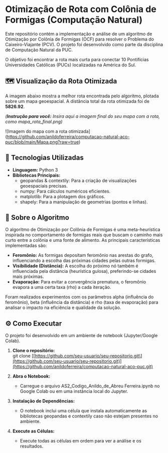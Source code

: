 # **Otimização de Rota com Colônia de Formigas (Computação Natural)**

Este repositório contém a implementação e análise de um algoritmo de Otimização por Colônia de Formigas (OCF) para resolver o Problema do Caixeiro-Viajante (PCV). O projeto foi desenvolvido como parte da disciplina de Computação Natural da PUC.

O objetivo foi encontrar a rota mais curta para conectar 10 Pontifícias Universidades Católicas (PUCs) localizadas na América do Sul.

## **🗺️ Visualização da Rota Otimizada**

A imagem abaixo mostra a melhor rota encontrada pelo algoritmo, plotada sobre um mapa geoespacial. A distância total da rota otimizada foi de **5826.92**.

*(**Instrução para você:** Insira aqui a imagem final do seu mapa com a rota, como mapa\_rota\_final.png)*

\!\[Imagem do mapa com a rota otimizada\](https://github.com/anildoferreira/computacao-natural-aco-puc/blob/main/Mapa.png?raw=true)

## **🚀 Tecnologias Utilizadas**

* **Linguagem:** Python 3  
* **Bibliotecas Principais:**  
  * geopandas & contextily: Para a criação de visualizações geoespaciais precisas.  
  * numpy: Para cálculos numéricos eficientes.  
  * matplotlib: Para a plotagem dos gráficos.  
  * shapely: Para a manipulação de geometrias (pontos e linhas).

## **🔬 Sobre o Algoritmo**

O algoritmo de Otimização por Colônia de Formigas é uma meta-heurística inspirada no comportamento de formigas reais que buscam o caminho mais curto entre a colônia e uma fonte de alimento. As principais características implementadas são:

* **Feromônio:** As formigas depositam feromônio nas arestas do grafo, influenciando a escolha das próximas cidades pelas outras formigas.  
* **Visibilidade (Distância):** A escolha do próximo nó também é influenciada pela distância (heurística gulosa), preferindo-se cidades mais próximas.  
* **Evaporação:** Para evitar a convergência prematura, o feromônio evapora a uma certa taxa (rho) a cada iteração.

Foram realizados experimentos com os parâmetros alpha (influência do feromônio), beta (influência da distância) e rho (taxa de evaporação) para analisar o impacto na eficiência e qualidade da solução.

## **⚙️ Como Executar**

O projeto foi desenvolvido em um ambiente de notebook (Jupyter/Google Colab).

1. **Clone o repositório:**  
   git clone [\[https://github.com/seu-usuario/seu-repositorio.git\](https://github.com/seu-usuario/seu-repositorio.git)](https://github.com/anildoferreira/computacao-natural-aco-puc.git)

2. **Abra o Notebook:**  
   * Carregue o arquivo AS2\_Codigo\_Anildo\_de\_Abreu Ferreira.ipynb no Google Colab ou em uma instância local do Jupyter.  
3. **Instalação de Dependências:**  
   * O notebook inclui uma célula que instala automaticamente as bibliotecas geopandas e contextily caso não estejam presentes no ambiente.  
4. **Execute as Células:**  
   * Execute todas as células em ordem para ver a análise e os resultados.
